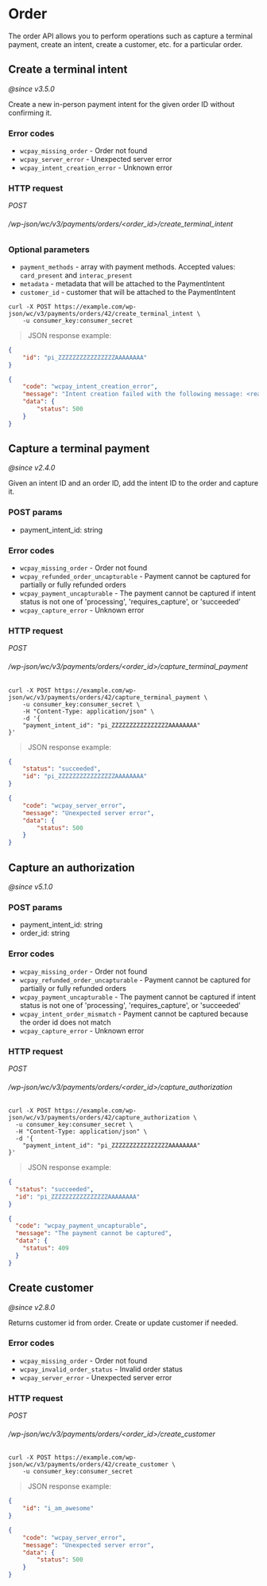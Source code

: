 # Order

The order API allows you to perform operations such as capture a terminal payment, create an intent, create a customer, etc. for a particular order.

## Create a terminal intent

_@since v3.5.0_

Create a new in-person payment intent for the given order ID without confirming it.

### Error codes

-   `wcpay_missing_order` - Order not found
-   `wcpay_server_error` - Unexpected server error
-   `wcpay_intent_creation_error` - Unknown error

### HTTP request

<div class="api-endpoint">
	<div class="endpoint-data">
		<i class="label label-get">POST</i>
		<h6>/wp-json/wc/v3/payments/orders/&lt;order_id&gt;/create_terminal_intent</h6>
	</div>
</div>

### Optional parameters
- `payment_methods` - array with payment methods. Accepted values: `card_present` and `interac_present`
- `metadata` - metadata that will be attached to the PaymentIntent
- `customer_id` - customer that will be attached to the PaymentIntent

```shell
curl -X POST https://example.com/wp-json/wc/v3/payments/orders/42/create_terminal_intent \
	-u consumer_key:consumer_secret
```

> JSON response example:

```json
{
	"id": "pi_ZZZZZZZZZZZZZZZZAAAAAAAA"
}
```

```json
{
	"code": "wcpay_intent_creation_error",
	"message": "Intent creation failed with the following message: <reason>",
	"data": {
		"status": 500
	}
}
```

## Capture a terminal payment

_@since v2.4.0_

Given an intent ID and an order ID, add the intent ID to the order and capture it.

### POST params

-   payment_intent_id: string

### Error codes

-   `wcpay_missing_order` - Order not found
-   `wcpay_refunded_order_uncapturable` - Payment cannot be captured for partially or fully refunded orders
-   `wcpay_payment_uncapturable` - The payment cannot be captured if intent status is not one of 'processing', 'requires_capture', or 'succeeded'
-   `wcpay_capture_error` - Unknown error

### HTTP request

<div class="api-endpoint">
	<div class="endpoint-data">
		<i class="label label-get">POST</i>
		<h6>/wp-json/wc/v3/payments/orders/&lt;order_id&gt;/capture_terminal_payment</h6>
	</div>
</div>

```shell
curl -X POST https://example.com/wp-json/wc/v3/payments/orders/42/capture_terminal_payment \
	-u consumer_key:consumer_secret \
	-H "Content-Type: application/json" \
	-d '{
    "payment_intent_id": "pi_ZZZZZZZZZZZZZZZZAAAAAAAA"
}'
```

> JSON response example:

```json
{
	"status": "succeeded",
	"id": "pi_ZZZZZZZZZZZZZZZZAAAAAAAA"
}
```

```json
{
	"code": "wcpay_server_error",
	"message": "Unexpected server error",
	"data": {
		"status": 500
	}
}
```

## Capture an authorization

_@since v5.1.0_

### POST params

-   payment_intent_id: string
-   order_id: string

### Error codes

-   `wcpay_missing_order` - Order not found
-   `wcpay_refunded_order_uncapturable` -  Payment cannot be captured for partially or fully refunded orders
-   `wcpay_payment_uncapturable` - The payment cannot be captured if intent status is not one of 'processing', 'requires_capture', or 'succeeded'
-   `wcpay_intent_order_mismatch` - Payment cannot be captured because the order id does not match
-   `wcpay_capture_error` - Unknown error

### HTTP request

<div class="api-endpoint">
  <div class="endpoint-data">
    <i class="label label-get">POST</i>
    <h6>/wp-json/wc/v3/payments/orders/&lt;order_id&gt;/capture_authorization</h6>
  </div>
</div>

```shell
curl -X POST https://example.com/wp-json/wc/v3/payments/orders/42/capture_authorization \
  -u consumer_key:consumer_secret \
  -H "Content-Type: application/json" \
  -d '{
    "payment_intent_id": "pi_ZZZZZZZZZZZZZZZZAAAAAAAA"
}'
```

> JSON response example:

```json
{
  "status": "succeeded",
  "id": "pi_ZZZZZZZZZZZZZZZZAAAAAAAA"
}
```

```json
{
  "code": "wcpay_payment_uncapturable",
  "message": "The payment cannot be captured",
  "data": {
    "status": 409
  }
}
```


## Create customer

_@since v2.8.0_

Returns customer id from order. Create or update customer if needed.

### Error codes

-   `wcpay_missing_order` - Order not found
-   `wcpay_invalid_order_status` - Invalid order status
-   `wcpay_server_error` - Unexpected server error

### HTTP request

<div class="api-endpoint">
	<div class="endpoint-data">
		<i class="label label-get">POST</i>
		<h6>/wp-json/wc/v3/payments/orders/&lt;order_id&gt;/create_customer</h6>
	</div>
</div>

```shell
curl -X POST https://example.com/wp-json/wc/v3/payments/orders/42/create_customer \
	-u consumer_key:consumer_secret
```

> JSON response example:

```json
{
	"id": "i_am_awesome"
}
```

```json
{
	"code": "wcpay_server_error",
	"message": "Unexpected server error",
	"data": {
		"status": 500
	}
}
```

